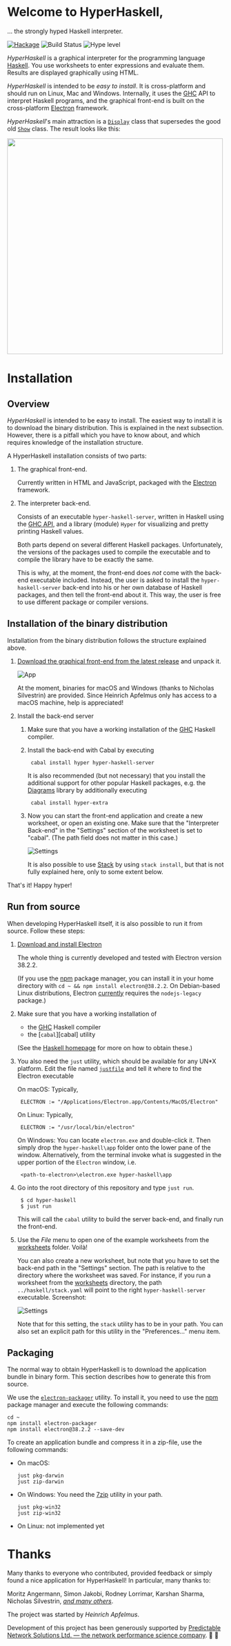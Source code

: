 # Welcome to HyperHaskell,

… the strongly hyped Haskell interpreter.

[![Hackage](https://img.shields.io/hackage/v/hyper-haskell-server.svg)](https://hackage.haskell.org/package/hyper-haskell-server)
![Build Status](https://github.com/HeinrichApfelmus/hyper-haskell/actions/workflows/build-haskell.yml/badge.svg?branch=master)
![Hype level](https://img.shields.io/badge/hype-level_%CE%B1-ee40bb.svg)


*HyperHaskell* is a graphical interpreter for the programming language [Haskell][]. You use worksheets to enter expressions and evaluate them. Results are displayed graphically using HTML.

*HyperHaskell* is intended to be *easy to install*. It is cross-platform and should run on Linux, Mac and Windows. Internally, it uses the [GHC][] API to interpret Haskell programs, and the graphical front-end is built on the cross-platform [Electron][] framework.

*HyperHaskell*'s main attraction is a [`Display`][display] class that supersedes the good old [`Show`][show] class. The result looks like this:

  <img src="docs/screenshots/worksheet-diagrams.png" height="500">

  [haskell]: https://haskell.org
  [show]: http://hackage.haskell.org/package/base/docs/Prelude.html#t:Show
  [display]: https://hackage.haskell.org/package/hyper/docs/Hyper.html#t:Display
  [ghc]: https://www.haskell.org/ghc/
  [electron]: http://electron.atom.io/
  [stack]: https://www.haskellstack.org
  [release]: ../../releases

# Installation
## Overview

*HyperHaskell* is intended to be easy to install. The easiest way to install it is to download the binary distribution. This is explained in the next subsection. However, there is a pitfall which you have to know about, and which requires knowledge of the installation structure.

A HyperHaskell installation consists of two parts:

1. The graphical front-end.

    Currently written in HTML and JavaScript, packaged with the [Electron][] framework.

2. The interpreter back-end.

    Consists of an executable `hyper-haskell-server`,
    written in Haskell using the [GHC API][ghc],
    and a library (module) `Hyper` for visualizing and pretty printing Haskell values.

    Both parts depend on several different Haskell packages.
    Unfortunately, the versions of the packages used to compile the executable
    and to compile the library have to be exactly the same.

    This is why, at the moment,
    the front-end does *not* come with the back-end executable included.
    Instead, the user is asked to install the `hyper-haskell-server` back-end
    into his or her own database of Haskell packages,
    and then tell the front-end about it.
    This way, the user is free to use different package or compiler versions.

## Installation of the binary distribution

Installation from the binary distribution follows the structure explained above.

1. [Download the graphical front-end from the latest release][release] and unpack it.

    ![App](docs/screenshots/app-osx.png)

    At the moment, binaries for macOS and Windows (thanks to Nicholas Silvestrin) are provided. Since Heinrich Apfelmus only has access to a macOS machine, help is appreciated!

2. Install the back-end server

    1. Make sure that you have a working installation of the [GHC][] Haskell compiler.

    2. Install the back-end with Cabal by executing

            cabal install hyper hyper-haskell-server

        It is also recommended (but not necessary) that you install the additional support for other popular Haskell packages, e.g. the [Diagrams][] library by additionally executing

            cabal install hyper-extra

    3. Now you can start the front-end application and create a new worksheet, or open an existing one. Make sure that the "Interpreter Back-end" in the "Settings" section of the worksheet is set to "cabal". (The path field does not matter in this case.)

        ![Settings](docs/screenshots/settings-back-end-cabal.png)

        It is also possible to use [Stack][] by using `stack install`, but that is not fully explained here, only to some extent below.

That's it! Happy hyper!

  [diagrams]: https://github.com/diagrams

## Run from source

When developing HyperHaskell itself, it is also possible to run it from source. Follow these steps:

1. [Download and install Electron](http://electron.atom.io/releases/)

    The whole thing is currently developed and tested with Electron version 38.2.2.
    
    (If you use the [npm][] package manager, you can install it in your home directory with `cd ~ && npm install electron@38.2.2`.
    On Debian-based Linux distributions, Electron [currently](https://github.com/electron-userland/electron-prebuilt/issues/70#issuecomment-192520913) requires the `nodejs-legacy` package.)

2. Make sure that you have a working installation of
    * the [GHC][] Haskell compiler
    * the [`cabal`][cabal] utility

    (See the [Haskell homepage][haskell] for more on how to obtain these.)

3. You also need the `just` utility, which should be available for any UN*X platform. Edit the file named [`justfile`](justfile) and tell it where to find the Electron executable

    On macOS: Typically,

        ELECTRON := "/Applications/Electron.app/Contents/MacOS/Electron"

    On Linux: Typically,
    
        ELECTRON := "/usr/local/bin/electron"

    On Windows: You can locate `electron.exe` and double-click it. Then simply drop the `hyper-haskell\app` folder onto the lower pane of the window. Alternatively, from the terminal invoke what is suggested in the upper portion of the `Electron` window, i.e.
    
        <path-to-electron>\electron.exe hyper-haskell\app

4. Go into the root directory of this repository and type `just run`.

        $ cd hyper-haskell
        $ just run

    This will call the `cabal` utility to build the server back-end,
    and finally run the front-end.

5. Use the *File* menu to open one of the example worksheets from the [worksheets](worksheets/) folder. Voilà!

    You can also create a new worksheet, but note that you have to set the back-end path in the "Settings" section. The path is relative to the directory where the worksheet was saved. For instance, if you run a worksheet from the [worksheets](worksheets/) directory, the path `../haskell/stack.yaml` will point to the right `hyper-haskell-server` executable. Screenshot:

    ![Settings](docs/screenshots/settings-back-end-stack.png)

    Note that for this setting, the `stack` utility has to be in your path. You can also set an explicit path for this utility in the "Preferences…" menu item.


## Packaging

The normal way to obtain HyperHaskell is to download the application bundle in binary form. This section describes how to generate this from source.

We use the [`electron-packager`][pkg] utility. To install it, you need to use the [npm][] package manager and execute the following commands:

    cd ~
    npm install electron-packager
    npm install electron@38.2.2 --save-dev

To create an application bundle and compress it in a zip-file, use the following commands:

  * On macOS:

        just pkg-darwin
        just zip-darwin

  * On Windows: You need the [7zip](https://www.7-zip.org) utility in your path.

        just pkg-win32
        just zip-win32

  * On Linux: not implemented yet

  [npm]: https://www.npmjs.com/
  [pkg]: https://github.com/electron-userland/electron-packager

# Thanks

Many thanks to everyone who contributed, provided feedback or simply found a nice application for HyperHaskell! In particular, many thanks to:

Moritz Angermann, Simon Jakobi, Rodney Lorrimar, Karshan Sharma, Nicholas Silvestrin, [*and many others*](CONTRIBUTORS).

The project was started by *Heinrich Apfelmus*.

Development of this project has been generously supported by [Predictable Network Solutions Ltd. — the network performance science company][pnsol]. 📡 📶

  [pnsol]: https://www.pnsol.com
